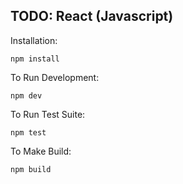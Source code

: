 ## TODO: React (Javascript)

Installation:

`npm install`

To Run Development:

`npm dev`

To Run Test Suite:

`npm test`

To Make Build:

`npm build`
